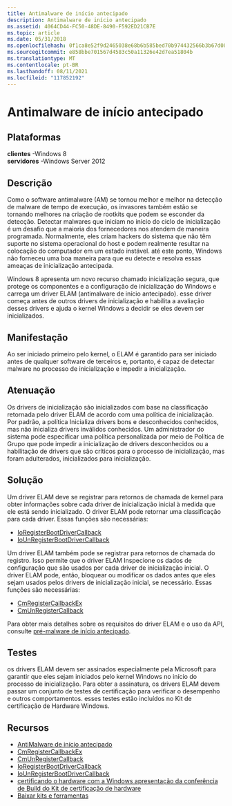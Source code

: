 ```yaml
---
title: Antimalware de início antecipado
description: Antimalware de início antecipado
ms.assetid: 4064CD44-FC50-48DE-8490-F592ED21CB7E
ms.topic: article
ms.date: 05/31/2018
ms.openlocfilehash: 0f1ca8e52f9d2465038e68b6b585bed70b974432566b3b67d080c97bb998103f
ms.sourcegitcommit: e858bbe701567d4583c50a11326e42d7ea51804b
ms.translationtype: MT
ms.contentlocale: pt-BR
ms.lasthandoff: 08/11/2021
ms.locfileid: "117852192"
---
```

# <a name="early-launch-antimalware"></a>Antimalware de início antecipado

## <a name="platforms"></a>Plataformas

 **clientes** -Windows 8  
**servidores** -Windows Server 2012  

## <a name="description"></a>Descrição

Como o software antimalware (AM) se tornou melhor e melhor na detecção de malware de tempo de execução, os invasores também estão se tornando melhores na criação de rootkits que podem se esconder da detecção. Detectar malwares que iniciam no início do ciclo de inicialização é um desafio que a maioria dos fornecedores nos atendem de maneira programada. Normalmente, eles criam hackers do sistema que não têm suporte no sistema operacional do host e podem realmente resultar na colocação do computador em um estado instável. até este ponto, Windows não forneceu uma boa maneira para que eu detecte e resolva essas ameaças de inicialização antecipada.

Windows 8 apresenta um novo recurso chamado inicialização segura, que protege os componentes e a configuração de inicialização do Windows e carrega um driver ELAM (antimalware de início antecipado). esse driver começa antes de outros drivers de inicialização e habilita a avaliação desses drivers e ajuda o kernel Windows a decidir se eles devem ser inicializados.

## <a name="manifestation"></a>Manifestação

Ao ser iniciado primeiro pelo kernel, o ELAM é garantido para ser iniciado antes de qualquer software de terceiros e, portanto, é capaz de detectar malware no processo de inicialização e impedir a inicialização.

## <a name="mitigation"></a>Atenuação

Os drivers de inicialização são inicializados com base na classificação retornada pelo driver ELAM de acordo com uma política de inicialização. Por padrão, a política Inicializa drivers bons e desconhecidos conhecidos, mas não inicializa drivers inválidos conhecidos. Um administrador do sistema pode especificar uma política personalizada por meio de Política de Grupo que pode impedir a inicialização de drivers desconhecidos ou a habilitação de drivers que são críticos para o processo de inicialização, mas foram adulterados, inicializados para inicialização.

## <a name="solution"></a>Solução

Um driver ELAM deve se registrar para retornos de chamada de kernel para obter informações sobre cada driver de inicialização inicial à medida que ele está sendo inicializado. O driver ELAM pode retornar uma classificação para cada driver. Essas funções são necessárias:

-   [IoRegisterBootDriverCallback](/windows-hardware/drivers/ddi/ntddk/nf-ntddk-ioregisterbootdrivercallback)
-   [IoUnRegisterBootDriverCallback](/windows-hardware/drivers/ddi/ntddk/nf-ntddk-iounregisterbootdrivercallback)

Um driver ELAM também pode se registrar para retornos de chamada do registro. Isso permite que o driver ELAM Inspecione os dados de configuração que são usados por cada driver de inicialização inicial. O driver ELAM pode, então, bloquear ou modificar os dados antes que eles sejam usados pelos drivers de inicialização inicial, se necessário. Essas funções são necessárias:

-   [CmRegisterCallbackEx](/windows-hardware/drivers/ddi/wdm/nf-wdm-cmregistercallbackex)
-   [CmUnRegisterCallback](/windows-hardware/drivers/ddi/wdm/nf-wdm-cmunregistercallback)

Para obter mais detalhes sobre os requisitos do driver ELAM e o uso da API, consulte [pré-malware de início antecipado](/windows-hardware/drivers/install/early-launch-antimalware).

## <a name="tests"></a>Testes

os drivers ELAM devem ser assinados especialmente pela Microsoft para garantir que eles sejam iniciados pelo kernel Windows no início do processo de inicialização. Para obter a assinatura, os drivers ELAM devem passar um conjunto de testes de certificação para verificar o desempenho e outros comportamentos. esses testes estão incluídos no Kit de certificação de Hardware Windows.

## <a name="resources"></a>Recursos

-   [AntiMalware de início antecipado](/windows-hardware/drivers/install/early-launch-antimalware)
-   [CmRegisterCallbackEx](/windows-hardware/drivers/ddi/wdm/nf-wdm-cmregistercallbackex)
-   [CmUnRegisterCallback](/windows-hardware/drivers/ddi/wdm/nf-wdm-cmunregistercallback)
-   [IoRegisterBootDriverCallback](/windows-hardware/drivers/ddi/ntddk/nf-ntddk-ioregisterbootdrivercallback)
-   [IoUnRegisterBootDriverCallback](/windows-hardware/drivers/ddi/ntddk/nf-ntddk-iounregisterbootdrivercallback)
-   [certificando o hardware com a Windows apresentação da conferência de Build do Kit de certificação de hardware](https://channel9.msdn.com/events/BUILD/BUILD2011/HW-659T)
-   [Baixar kits e ferramentas](https://msdn.microsoft.com/windows/hardware/br259105)

 

 
